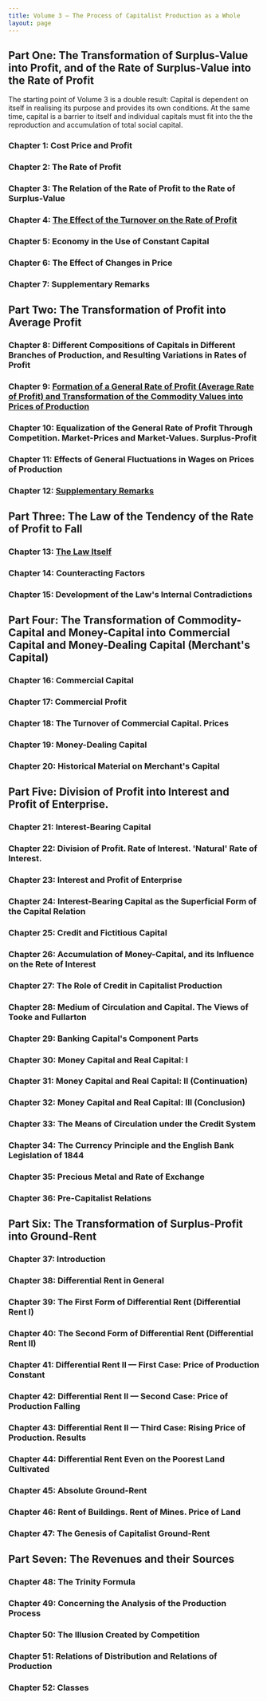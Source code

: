 ```yaml
---
title: Volume 3 — The Process of Capitalist Production as a Whole 
layout: page
---
```


## Part One: The Transformation of Surplus-Value into Profit, and of the Rate of Surplus-Value into the Rate of Profit ##

The starting point of Volume 3 is a double result: Capital is dependent on
itself in realising its purpose and provides its own conditions. At the same
time, capital is a barrier to itself and individual capitals must fit into the
the reproduction and accumulation of total social capital.

### Chapter 1: Cost Price and Profit ###

### Chapter 2: The Rate of Profit ###

### Chapter 3: The Relation of the Rate of Profit to the Rate of Surplus-Value ###

### Chapter 4: [The Effect of the Turnover on the Rate of Profit](chapter-04-commentary) ###

### Chapter 5: Economy in the Use of Constant Capital ###

### Chapter 6: The Effect of Changes in Price ###

### Chapter 7: Supplementary Remarks ###

## Part Two: The Transformation of Profit into Average Profit ##

### Chapter 8: Different Compositions of Capitals in Different Branches of Production, and Resulting Variations in Rates of Profit ###

### Chapter 9: [Formation of a General Rate of Profit (Average Rate of Profit) and Transformation of the Commodity Values into Prices of Production](chapter-09-commentary) ###

### Chapter 10: Equalization of the General Rate of Profit Through Competition. Market-Prices and Market-Values. Surplus-Profit ###

### Chapter 11: Effects of General Fluctuations in Wages on Prices of Production ###

### Chapter 12: [Supplementary Remarks](chapter-12-commentary) ###

## Part Three: The Law of the Tendency of the Rate of Profit to Fall ##

### Chapter 13: [The Law Itself](chapter-13-commentary) ###

### Chapter 14: Counteracting Factors ###

### Chapter 15: Development of the Law's Internal Contradictions ###

## Part Four: The Transformation of Commodity-Capital and Money-Capital into Commercial Capital and Money-Dealing Capital (Merchant's Capital) ##

### Chapter 16: Commercial Capital ###

### Chapter 17: Commercial Profit ###

### Chapter 18: The Turnover of Commercial Capital. Prices ###

### Chapter 19: Money-Dealing Capital ###

### Chapter 20: Historical Material on Merchant's Capital ###

## Part Five: Division of Profit into Interest and Profit of Enterprise. ##

### Chapter 21: Interest-Bearing Capital ###

### Chapter 22: Division of Profit. Rate of Interest. 'Natural' Rate of Interest. ###

### Chapter 23: Interest and Profit of Enterprise ###

### Chapter 24: Interest-Bearing Capital as the Superficial Form of the Capital Relation ###

### Chapter 25: Credit and Fictitious Capital ###

### Chapter 26: Accumulation of Money-Capital, and its Influence on the Rete of Interest ###

### Chapter 27: The Role of Credit in Capitalist Production ###

### Chapter 28: Medium of Circulation and Capital. The Views of Tooke and Fullarton ###

### Chapter 29: Banking Capital's Component Parts ###

### Chapter 30: Money Capital and Real Capital: I ###

### Chapter 31: Money Capital and Real Capital: II (Continuation) ###

### Chapter 32: Money Capital and Real Capital: III (Conclusion) ###

### Chapter 33: The Means of Circulation under the Credit System ###

### Chapter 34: The Currency Principle and the English Bank Legislation of 1844 ###

### Chapter 35: Precious Metal and Rate of Exchange ###

### Chapter 36: Pre-Capitalist Relations ###

## Part Six: The Transformation of Surplus-Profit into Ground-Rent ##

### Chapter 37: Introduction ###

### Chapter 38: Differential Rent in General ###

### Chapter 39: The First Form of Differential Rent (Differential Rent I) ###

### Chapter 40: The Second Form of Differential Rent (Differential Rent II) ###

### Chapter 41: Differential Rent II — First Case: Price of Production Constant ###

### Chapter 42: Differential Rent II — Second Case: Price of Production Falling ###

### Chapter 43: Differential Rent II — Third Case: Rising Price of Production. Results ###

### Chapter 44: Differential Rent Even on the Poorest Land Cultivated ###

### Chapter 45: Absolute Ground-Rent ###

### Chapter 46: Rent of Buildings. Rent of Mines. Price of Land ###

### Chapter 47: The Genesis of Capitalist Ground-Rent ###

## Part Seven: The Revenues and their Sources ##

### Chapter 48: The Trinity Formula ###

### Chapter 49: Concerning the Analysis of the Production Process ###

### Chapter 50: The Illusion Created by Competition ###

### Chapter 51: Relations of Distribution and Relations of Production ###

### Chapter 52: Classes ###

